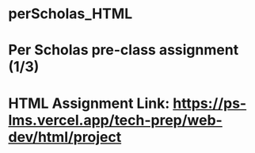 # perScholas_HTML
# Per Scholas pre-class assignment (1/3)
# HTML Assignment Link: https://ps-lms.vercel.app/tech-prep/web-dev/html/project
